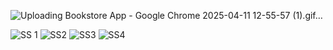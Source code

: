 ![Uploading Bookstore App - Google Chrome 2025-04-11 12-55-57 (1).gif…]()

![SS 1](https://github.com/user-attachments/assets/c3cb9ab4-6de1-4b21-ae41-28f7a9f44e6d)
![SS2](https://github.com/user-attachments/assets/e1f51f98-c60d-470d-bdeb-c8b5dd9e32bb)
![SS3](https://github.com/user-attachments/assets/0dc95c42-2b37-4d5f-b123-25695e74b8ce)
![SS4](https://github.com/user-attachments/assets/115526e3-2a35-4eb9-8e28-9d3262f3fbf0)
